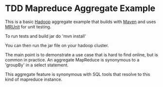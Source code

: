 TDD Mapreduce Aggregate Example 
=======================
This is a basic [Hadoop](http://hadoop.apache.org/) aggregate example that builds with [Maven](http://maven.apache.org/) and uses [MRUnit](http://incubator.apache.org/projects/mrunit.html) for unit testing.

To run tests and build jar do
'mvn install'

You can then run the jar file on your hadoop cluster.

The main point is to demonstrate a use case that is hard to find online, but is common in practice. An aggregate MapReduce is synonymous to a 'groupBy' in a select statement. 

This aggregate feature is synonymous with SQL tools that resolve to this kind of mapreduce instance.